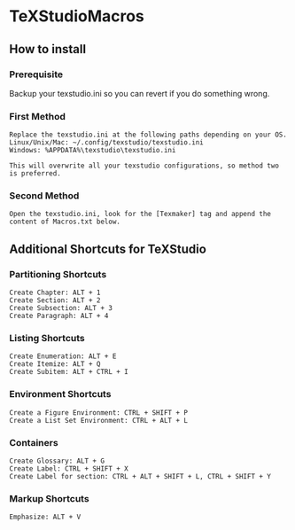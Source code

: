 # TeXStudioMacros

## How to install
### Prerequisite 
Backup your texstudio.ini so you can revert if you do something wrong.

### First Method
```
Replace the texstudio.ini at the following paths depending on your OS.
Linux/Unix/Mac: ~/.config/texstudio/texstudio.ini
Windows: %APPDATA%\texstudio\texstudio.ini

This will overwrite all your texstudio configurations, so method two is preferred.
```
### Second Method
```
Open the texstudio.ini, look for the [Texmaker] tag and append the content of Macros.txt below.
```
## Additional Shortcuts for TeXStudio
### Partitioning Shortcuts
```
Create Chapter: ALT + 1
Create Section: ALT + 2
Create Subsection: ALT + 3
Create Paragraph: ALT + 4
```
### Listing Shortcuts
```
Create Enumeration: ALT + E
Create Itemize: ALT + Q
Create Subitem: ALT + CTRL + I
```

### Environment Shortcuts
```
Create a Figure Environment: CTRL + SHIFT + P
Create a List Set Environment: CTRL + ALT + L
```

### Containers
```
Create Glossary: ALT + G
Create Label: CTRL + SHIFT + X
Create Label for section: CTRL + ALT + SHIFT + L, CTRL + SHIFT + Y
```

### Markup Shortcuts
```
Emphasize: ALT + V
```

